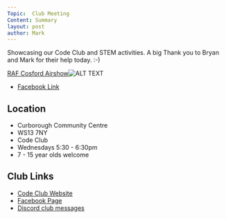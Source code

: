 ```yaml
---
Topic:  Club Meeting
Content: Summary
layout: post
author: Mark
---
```

Showcasing our Code Club and STEM activities. A big Thank you to Bryan and Mark for their help today. :-)

[RAF Cosford Airshow](https://www.facebook.com/media/set/?set=ms.c.eJw1zcENwEAIA8GOIowxB%7E%3B03FpEc39GC3SrdOyuKJxSPDzA6IaOaFyANNLcw4DsBLjC9cCZZsDMFoB%7E_82qao1K6kRzE7bZ82v5XOe9I8kAXkL1YdIh4%7E-.bps.a.2086228658170890&type=1)![ALT TEXT](https://scontent.fbhx6-1.fna.fbcdn.net/v/t1.6435-9/64277438_2086229688170787_5194479029993865216_n.jpg?stp=dst-jpg_p720x720&_nc_cat=108&ccb=1-7&_nc_sid=cdbe9c&_nc_ohc=FWVpflYix_kAX-jx9-V&_nc_ht=scontent.fbhx6-1.fna&edm=AKK4YLsEAAAA&oh=00_AfCG8xY9XQz0rPjuUttRFOXEgajsW8s4myog6tmIS3WteQ&oe=654E08D5)

* [Facebook Link](https://www.facebook.com/LichfieldCoders/photos/a.2086228658170890/2086229684837454/?type=3)

## Location

* Curborough Community Centre
* WS13 7NY
* Code Club
* Wednesdays 5:30 - 6:30pm
* 7 - 15 year olds welcome

## Club Links

* [Code Club Website](https://lichfield-code-club.github.io/)
* [Facebook Page](https://www.facebook.com/LichfieldCoders)
* [Discord club messages](https://discord.gg/szz6xGK)
